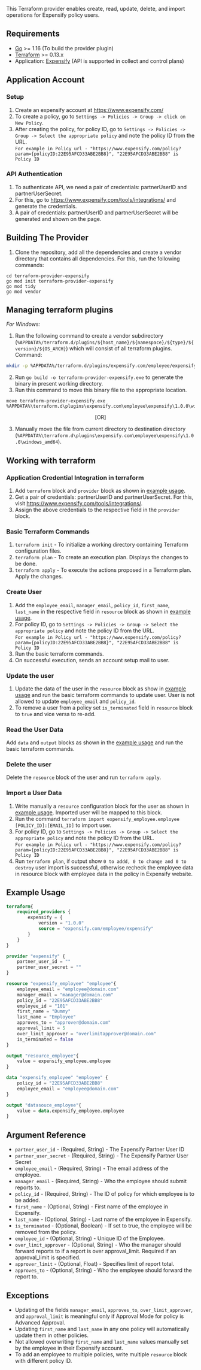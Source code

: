 This Terraform provider enables create, read, update, delete, and import operations for Expensify policy users.


## Requirements

* [Go](https://golang.org/doc/install) >= 1.16 (To build the provider plugin)<br>
* [Terraform](https://www.terraform.io/downloads.html) >= 0.13.x <br/>
* Application: [Expensify](https://www.expensify.com/) (API is supported in collect and control plans)


## Application Account

### Setup
1. Create an expensify account at https://www.expensify.com/<br>
2. To create a policy, go to `Settings -> Policies -> Group -> click on New Policy`.<br>
3. After creating the policy, for policy ID, go to `Settings -> Policies -> Group -> Select the appropriate policy` and note the policy ID from the URL.<br>
   ```For example in Policy url - "https://www.expensify.com/policy?param={policyID:22E95AFCD33ABE2BB8}", "22E95AFCD33ABE2BB8" is Policy ID```

### API Authentication
1. To authenticate API, we need a pair of credentials: partnerUserID and partnerUserSecret.<br>
2. For this, go to https://www.expensify.com/tools/integrations/ and generate the credentials.<br>
3. A pair of credentials: partnerUserID and partnerUserSecret will be generated and shown on the page.<br>


## Building The Provider
1. Clone the repository, add all the dependencies and create a vendor directory that contains all dependencies. For this, run the following commands: <br>
```
cd terraform-provider-expensify
go mod init terraform-provider-expensify
go mod tidy
go mod vendor
```

## Managing terraform plugins
*For Windows:*
1. Run the following command to create a vendor subdirectory (`%APPDATA%/terraform.d/plugins/${host_name}/${namespace}/${type}/${version}/${OS_ARCH}`) which will consist of all terraform plugins. <br> 
Command: 
```bash
mkdir -p %APPDATA%/terraform.d/plugins/expensify.com/employee/expensify/1.0.0/windows_amd64
```
2. Run `go build -o terraform-provider-expensify.exe` to generate the binary in present working directory. <br>
3. Run this command to move this binary file to the appropriate location.
 ```
 move terraform-provider-expensify.exe %APPDATA%\terraform.d\plugins\expensify.com\employee\expensify\1.0.0\windows_amd64
 ``` 
 <p align="center">
 [OR]
 </p>
 
3. Manually move the file from current directory to destination directory (`%APPDATA%\terraform.d\plugins\expensify.com\employee\expensify\1.0.0\windows_amd64`).<br>


## Working with terraform

### Application Credential Integration in terraform
1. Add `terraform` block and `provider` block as shown in [example usage](#example-usage).
2. Get a pair of credentials: partnerUserID and partnerUserSecret. For this, visit https://www.expensify.com/tools/integrations/.
3. Assign the above credentials to the respective field in the `provider` block.

### Basic Terraform Commands
1. `terraform init` - To initialize a working directory containing Terraform configuration files.
2. `terraform plan` - To create an execution plan. Displays the changes to be done.
3. `terraform apply` - To execute the actions proposed in a Terraform plan. Apply the changes.

### Create User
1. Add the `employee_email`, `manager_email`, `policy_id`, `first_name`, `last_name` in the respective field in `resource` block as shown in [example usage](#example-usage).
2. For policy ID, go to `Settings -> Policies -> Group -> Select the appropriate policy` and note the policy ID from the URL.<br>
   ```For example in Policy url - "https://www.expensify.com/policy?param={policyID:22E95AFCD33ABE2BB8}", "22E95AFCD33ABE2BB8" is Policy ID```
3. Run the basic terraform commands.<br>
4. On successful execution, sends an account setup mail to user.<br>

### Update the user
1. Update the data of the user in the `resource` block as show in [example usage](#example-usage) and run the basic terraform commands to update user. 
   User is not allowed to update `employee_email` and `policy_id`.
2. To remove a user from a policy set `is_terminated` field in `resource` block to `true` and vice versa to re-add.

### Read the User Data
Add `data` and `output` blocks as shown in the [example usage](#example-usage) and run the basic terraform commands.

### Delete the user
Delete the `resource` block of the user and run `terraform apply`.

### Import a User Data
1. Write manually a `resource` configuration block for the user as shown in [example usage](#example-usage). Imported user will be mapped to this block.
2. Run the command `terraform import expensify_employee.employee [POLICY_ID]:[EMAIL_ID]` to import user.
3. For policy ID, go to `Settings -> Policies -> Group -> Select the appropriate policy` and note the policy ID from the URL.<br>
   ```For example in Policy url - "https://www.expensify.com/policy?param={policyID:22E95AFCD33ABE2BB8}", "22E95AFCD33ABE2BB8" is Policy ID```
4. Run `terraform plan`, if output show `0 to addd, 0 to change and 0 to destroy` user import is successful, otherwise recheck the employee data in resource block with employee data in the policy in Expensify website. 


## Example Usage<a id="example-usage"></a>

```terraform
terraform{
    required_providers {
        expensify = {
            version = "1.0.0"
            source = "expensify.com/employee/expensify"
        }
    }
}

provider "expensify" {
    partner_user_id = ""
    partner_user_secret = "" 
}

resource "expensify_employee" "employee"{
    employee_email = "employee@domain.com"
    manager_email = "manager@domain.com"
    policy_id = "22E95AFCD33ABE2BB8"
    employee_id = "101"
    first_name = "Dummy"
    last_name = "Employee"
    approves_to = "approver@domain.com"
    approval_limit = 5
    over_limit_approver = "overlimitapprover@domain.com"
    is_terminated = false
}

output "resource_employee"{
    value = expensify_employee.employee
}

data "expensify_employee" "employee" {
    policy_id = "22E95AFCD33ABE2BB8"
    employee_email = "employee@domain.com" 
}

output "datasouce_employee"{
    value = data.expensify_employee.employee
}
```


## Argument Reference

* `partner_user_id`      - (Required, String)  - The Expensify Partner User ID
* `partner_user_secret`  - (Required, String)  - The Expensify Partner User Secret
* `employee_email`       - (Required, String)  - The email address of the employee.
* `manager_email`        - (Required, String)  - Who the employee should submit reports to.
* `policy_id`            - (Required, String)  - The ID of policy for which employee is to be added.
* `first_name`           - (Optional, String)  - First name of the employee in Expensify. 
* `last_name`            - (Optional, String)  - Last name of the employee in Expensify. 
* `is_terminated`        - (Optional, Boolean) - If set to true, the employee will be removed from the policy.
* `employee_id`          - (Optional, String)  - Unique ID of the Employee.
* `over_limit_approver`  - (Optional, String)  - Who the manager should forward reports to if a report is over approval_limit. Required if an approval_limit is specified.
* `approver_limit`       - (Optional, Float)   - Specifies limit of report total.
* `approves_to`          - (Optional, String)  - Who the employee should forward the report to.


## Exceptions

* Updating of the fields `manager_email`, `approves_to`, `over_limit_approver`, and `approval_limit` is meaningful only if Approval Mode for policy is Advanced Approval.
* Updating `first_name` and `last_name` in any one policy will automatically update them in other policies.
* Not allowed overwriting `first_name` and `last_name` values manually set by the employee in their Expensify account.
* To add an employee to multiple policies, write multiple `resource` block with different policy ID.
